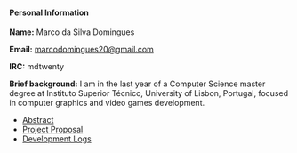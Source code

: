<h4>

<b>Personal Information</b>

</h4>

<b>Name:</b> Marco da Silva Domingues

<b>Email:</b> marcodomingues20@gmail.com

<b>IRC:</b> mdtwenty

<b>Brief background:</b> I am in the last year of a Computer Science
master degree at Instituto Superior Técnico, University of Lisbon,
Portugal, focused in computer graphics and video games development.

-   [Abstract](https://summerofcode.withgoogle.com/projects/#4523183467134976)
-   [Project Proposal](GSoC17/Project.md)
-   [Development Logs](GSoC17/Log.md)
